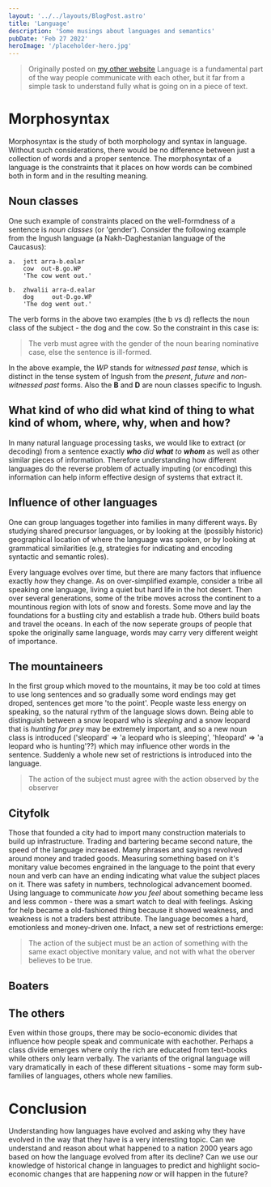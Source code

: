 ```yaml
---
layout: '../../layouts/BlogPost.astro'
title: 'Language'
description: 'Some musings about languages and semantics'
pubDate: 'Feb 27 2022'
heroImage: '/placeholder-hero.jpg'
---
```


> Originally posted on [my other website](https://tybednext.vercel.app/)
> Language is a fundamental part of the way people communicate with each other, but it far from a simple task to understand fully what is going on in a piece of text.

# Morphosyntax

Morphosyntax is the study of both morphology and syntax in language. Without such considerations, there would be no difference between just a collection of words and a proper sentence. The morphosyntax of a language is the constraints that it places on how words can be combined both in form and in the resulting meaning.

## Noun classes

One such example of constraints placed on the well-formdness of a sentence is _noun classes_ (or 'gender'). Consider the following example from the Ingush language (a Nakh-Daghestanian language of the Caucasus):

```
a.  jett arra-b.ealar
    cow  out-B.go.WP
    'The cow went out.'

b.  zhwalii arra-d.ealar
    dog     out-D.go.WP
    'The dog went out.'
```

The verb forms in the above two examples (the b vs d) reflects the noun class of the subject - the dog and the cow. So the constraint in this case is:

> The verb must agree with the gender of the noun bearing nominative case, else the sentence is ill-formed.

In the above example, the _WP_ stands for _witnessed past tense_, which is distinct in the tense system of Ingush from the _present_, _future_ and _non-witnessed past_ forms. Also the **B** and **D** are noun classes specific to Ingush.

## What kind of who did what kind of thing to what kind of whom, where, why, when and how?

In many natural language processing tasks, we would like to extract (or decoding) from a sentence exactly _**who** did **what** to **whom**_ as well as other similar pieces of information. Therefore understanding how different languages do the reverse problem of actually imputing (or encoding) this information can help inform effective design of systems that extract it.

## Influence of other languages

One can group languages together into families in many different ways. By studying shared precursor languages, or by looking at the (possibly historic) geographical location of where the language was spoken, or by looking at grammatical similarities (e.g, strategies for indicating and encoding syntactic and semantic roles).

Every language evolves over time, but there are many factors that influence exactly _how_ they change. As on over-simplified example, consider a tribe all speaking one language, living a quiet but hard life in the hot desert. Then over several generations, some of the tribe moves across the continent to a mountinous region with lots of snow and forests. Some move and lay the foundations for a bustling city and establish a trade hub. Others build boats and travel the oceans.
In each of the now seperate groups of people that spoke the originally same language, words may carry very different weight of importance.

## The mountaineers

In the first group which moved to the mountains, it may be too cold at times to use long sentences and so gradually some word endings may get droped, sentences get more 'to the point'. People waste less energy on speaking, so the natural rythm of the language slows down. Being able to distinguish between a snow leopard who is _sleeping_ and a snow leopard that is _hunting for prey_ may be extremely important, and so a new noun class is introduced ('sleopard' => 'a leopard who is sleeping', 'hleopard' => 'a leopard who is hunting'??) which may influence other words in the sentence. Suddenly a whole new set of restrictions is introduced into the language.

> The action of the subject must agree with the action observed by the observer

## Cityfolk

Those that founded a city had to import many construction materials to build up infrastructure. Trading and bartering became second nature, the speed of the language increased. Many phrases and sayings revolved around money and traded goods. Measuring something based on it's monitary value becomes engrained in the language to the point that every noun and verb can have an ending indicating what value the subject places on it. There was safety in numbers, technological advancement boomed. Using language to communicate _how you feel_ about something became less and less common - there was a smart watch to deal with feelings. Asking for help became a old-fashioned thing because it showed weakness, and weakness is not a traders best attribute. The language becomes a hard, emotionless and money-driven one. Infact, a new set of restrictions emerge:

> The action of the subject must be an action of something with the same exact objective monitary value, and not with what the oberver believes to be true.

## Boaters

## The others

Even within those groups, there may be socio-economic divides that influence how people speak and communicate with eachother. Perhaps a class divide emerges where only the rich are educated from text-books while others only learn verbally. The variants of the orignal language will vary dramatically in each of these different situations - some may form sub-families of languages, others whole new families.

# Conclusion

Understanding how languages have evolved and asking why they have evolved in the way that they have is a very interesting topic. Can we understand and reason about what happened to a nation 2000 years ago based on how the language evolved from after its decline? Can we use our knowledge of historical change in languages to predict and highlight socio-economic changes that are happening _now_ or will happen in the future?
